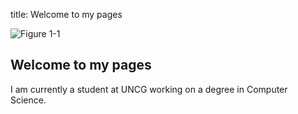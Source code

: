 title: Welcome to my pages

![Figure 1-1](https://github.com/bsstumpf/bsstumpf.github.io/repo/master/images/mandelbrot.png)
## Welcome to my pages

I am currently a student at UNCG working on a degree in Computer Science.
